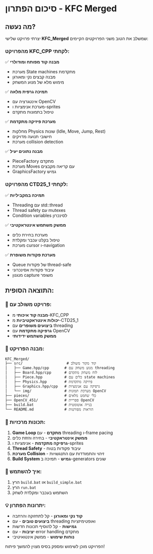 # סיכום הפתרון - KFC Merged

## מה נעשה?

יצרתי פרויקט שלישי **KFC_Merged** שמשלב את הטוב משני הפרויקטים הקיימים:

### מהפרויקט KFC_CPP לקחתי:
✅ **מבנה קוד מפותח ומודולרי**
- מערכת State machines מתקדמת
- מבנה קבצים נקי ומאורגן
- מימוש מלא של מנוע המשחק

✅ **תמיכה גרפית מלאה**
- אינטגרציה עם OpenCV
- מערכת אנימציות ו-sprites
- טיפול בתמונות מתקדם

✅ **מערכת פיזיקה מתקדמת**
- מחלקות Physics שונות (Idle, Move, Jump, Rest)
- חישובי תנועה מדויקים
- מערכת collision detection

✅ **מבנה נתונים יעיל**
- PieceFactory מתקדם
- מערכת Moves עם קריאה מקבצים
- GraphicsFactory גמיש

### מהפרויקט CTD25_1 לקחתי:
✅ **תמיכה במקביליות**
- Threading עם std::thread
- Thread safety עם mutexes
- Condition variables לסינכרון

✅ **ממשק משתמש אינטראקטיבי**
- מערכת בחירת כלים
- טיפול בקלט עכבר ומקלדת
- מערכת cursor ו-navigation

✅ **מערכת פקודות משופרת**
- Queue של פקודות thread-safe
- עיבוד פקודות אסינכרוני
- מנגנון capture משופר

## התוצאה הסופית:

### 🎯 פרויקט משולב עם:
- **מבנה קוד איכותי** מ-KFC_CPP
- **יכולות אינטראקטיביות** מ-CTD25_1
- **ביצועים משופרים** עם threading
- **גרפיקה מתקדמת** עם OpenCV
- **ממשק משתמש ידידותי**

### 📁 מבנה הפרויקט:
```
KFC_Merged/
├── src/                    # קוד מקור משולב
│   ├── Game.hpp/cpp       # מנוע משחק עם threading
│   ├── Board.hpp/cpp      # לוח משחק מתקדם
│   ├── Piece.hpp          # כלים עם state machines
│   ├── Physics.hpp        # פיזיקה מתקדמת
│   ├── Graphics.hpp/cpp   # גרפיקה עם אנימציות
│   └── img/               # מערכת תמונות OpenCV
├── pieces/                # כלי שחמט מלאים
├── OpenCV_451/            # ספריית OpenCV
├── build.bat              # בנייה אוטומטית
└── README.md              # הוראות מפורטות
```

### 🚀 תכונות מרכזיות:
1. **Game Loop מתקדם** - עם threading ו-frame pacing
2. **ממשק אינטראקטיבי** - בחירה והזזת כלים
3. **גרפיקה מתקדמת** - אנימציות ו-sprites
4. **Thread Safety** - עיבוד פקודות בטוח
5. **מערכת Collision** - זיהוי והתמודדות עם התנגשויות
6. **Build System גמיש** - תמיכה ב-generators שונים

### 🔧 איך להשתמש:
1. הרץ `build.bat` או `build_simple.bat`
2. הרץ `run.bat`
3. השתמש בעכבר ומקלדת לשחק

### 💡 יתרונות הפתרון:
- **קוד נקי ומאורגן** - קל לתחזוקה והרחבה
- **ביצועים טובים** - עם threading ואופטימיזציות
- **גמישות** - קל להוסיף תכונות חדשות
- **יציבות** - עם error handling מתקדם
- **נוחות שימוש** - ממשק אינטואיטיבי

הפרויקט מוכן לשימוש ומספק בסיס מצוין להמשך פיתוח!